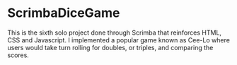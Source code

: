 # ScrimbaDiceGame
This is the sixth solo project done through Scrimba that reinforces HTML, CSS and Javascript. I implemented a popular game known as Cee-Lo where users would take turn rolling for doubles, or triples, and comparing the scores. 

